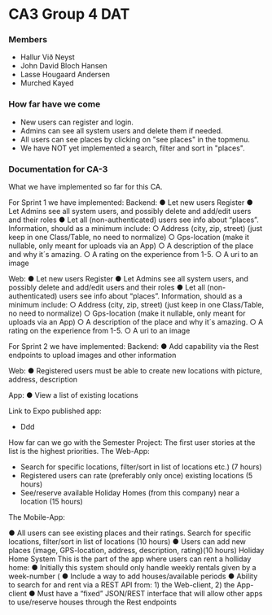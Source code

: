 # CA3 Group 4 DAT
### Members
* Hallur Við Neyst 
* John David Bloch Hansen 
* Lasse Hougaard Andersen 
* Murched Kayed 
### How far have we come
* New users can register and login.
* Admins can see all system users and delete them if needed.
* All users can see places by clicking on "see places" in the topmenu.
* We have NOT yet implemented a search, filter and sort in "places".


### Documentation for CA-3

What we have implemented so far for this CA.

For Sprint 1 we have implemented:
Backend:
●	Let new users Register
●	Let Admins see all system users, and possibly delete and add/edit users and their roles
●	Let all (non-authenticated) users see info about “places”. Information, should as a minimum include:
○	Address (city, zip, street) (just keep in one Class/Table, no need to normalize)
○	Gps-location (make it nullable, only meant for uploads via an App)
○	A description of the place and why it´s amazing.
○	A rating on the experience from 1-5.
○	A uri to an image


Web:
●	Let new users Register
●	Let Admins see all system users, and possibly delete and add/edit users and their roles
●	Let all (non-authenticated) users see info about “places”. Information, should as a minimum include:
○	Address (city, zip, street) (just keep in one Class/Table, no need to normalize)
○	Gps-location (make it nullable, only meant for uploads via an App)
○	A description of the place and why it´s amazing.
○	A rating on the experience from 1-5.
○	A uri to an image



For Sprint 2 we have implemented: 
Backend: 
●	Add capability via the Rest endpoints to upload images and other information

Web:
●	Registered users must be able to create new locations with picture, address, description

App: 
●	View a list of existing locations

Link to Expo published app:
-	Ddd

How far can we go with the Semester Project:
The first user stories at the list is the highest priorities.
The Web-App:
-	Search for specific locations, filter/sort in list of locations etc.) (7 hours)
-	Registered users can rate (preferably only once) existing locations (5 hours)
-	See/reserve available Holiday Homes (from this company) near a location (15 hours)


The Mobile-App:

●	All users can see existing places and their ratings. Search for specific locations, filter/sort in list of locations (10 hours)
●	Users can add new places (image, GPS-location, address, description, rating)(10 hours)
Holiday Home System
This is the part of the app where users can rent a holliday home: 
●	Initially this system should only handle weekly rentals given by a week-number (
●	Include a way to add houses/available periods
●	Ability to search for and rent via a REST API from: 1) the Web-client, 2) the App-client
●	Must have a “fixed” JSON/REST interface that will allow other apps to use/reserve houses through the Rest endpoints
